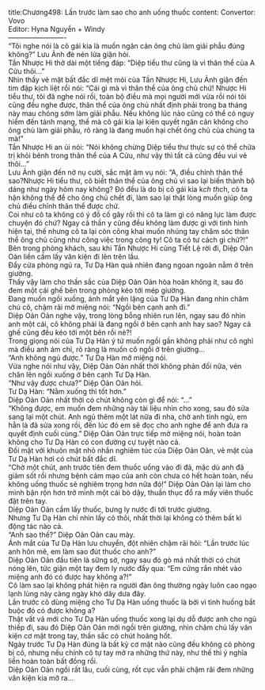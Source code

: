 title:Chương498: Lần trước làm sao cho anh uống thuốc
content:
Convertor: Vovo<br>Editor: Hyna Nguyễn + Windy<br>————————-<br>“Tôi nghe nói là cô gái kia là muốn ngăn cản ông chủ làm giải phẫu đúng không?” Lưu Ảnh đè nén lửa giận hỏi.<br>Tần Nhược Hi thở dài một tiếng đáp: “Diệp tiểu thư cũng là vì thân thể của A Cửu thôi…”<br>Nhìn thấy vẻ mặt bất đắc dĩ mệt mỏi của Tần Nhược Hi, Lưu Ảnh giận đến tim đập kịch liệt rồi nói: “Cái gì mà vì thân thể của ông chủ chứ! Nhược Hi tiểu thư, tôi đã nghe nói rồi, toàn bộ điều mà mọi người mới vừa rồi nói tôi cũng đều nghe được, thân thể của ông chủ nhất định phải trong ba tháng này mau chóng sớm làm giải phẫu. Nếu không lúc nào cũng có thể có nguy hiểm đến tánh mạng, thế mà cô gái kia lại kiên quyết ngăn cản không cho ông chủ làm giải phẫu, rõ ràng là đang muốn hại chết ông chủ của chúng ta mà!”<br>Tần Nhược Hi an ủi nói: “Nói không chừng Diệp tiểu thư thực sự có thể chữa trị khỏi bênh trong thân thể của A Cửu, như vậy thì tất cả cũng đều vui vẻ thôi…”<br>Lưu Ảnh giận đến nở nụ cười, sắc mặt âm vụ nói: “A, điều chỉnh thân thể sao?Nhược Hi tiểu thư, cô biết thân thể của ông chủ vì sao lại biến thành bộ dáng như ngày hôm nay không? Đó đều là do bị cô gái kia k*ch th*ch, cô ta hận không thể để cho ông chủ chết đi, làm sao lại thật lòng muốn giúp ông chủ điều chỉnh thân thể được chứ.<br>Coi như cô ta không có ý đồ cố gây rối thì cô ta làm gì có năng lực làm được chuyện đó chứ? Ngay cả thần y cũng đều không làm được gì với tình hình hiện tại, thế nhưng cô ta lại còn công khai muốn nhúng tay chăm sóc thân thể ông chủ cũng như công việc trong công ty! Cô ta có tư cách gì chứ?!”<br>Bên trong phòng khách, sau khi Tần Nhược Hi cùng Tiết Lệ rời đi, Diệp Oản Oản liền cầm lấy văn kiện đi lên trên lầu.<br>Đẩy cửa phòng ngủ ra, Tư Dạ Hàn quả nhiên đang ngoan ngoãn nằm ở trên giường.<br>Thấy vậy làm cho thần sắc của Diệp Oản Oản hòa hoãn không ít, sau đó đem một cái ghế bên trong phòng kéo tới mép giường.<br>Đang muốn ngồi xuống, ánh mắt yên lặng của Tư Dạ Hàn đang nhìn chăm chú cô, chậm rãi mở miệng nói: “Ngồi bên cạnh anh đi.”<br>Diệp Oản Oản nghe vậy, trong lòng bỗng nhiên run lên, ngay sau đó nhìn anh một cái, cô không phải là đang ngồi ở bên cạnh anh hay sao? Ngay cả ghế cũng đều kéo tới một bên rồi nè?!<br>Trong giọng nói của Tư Dạ Hàn ý tứ muốn ngồi gần không phải như cô nghĩ mà điều anh ám chỉ, rõ ràng là muốn cô ngồi ở trên giường…<br>“Anh không ngủ được.” Tư Dạ Hàn mở miệng nói.<br>Vừa nghe nói như vậy, Diệp Oản Oản nhất thời không phản đối nữa, vén chăn lên ngồi xuống ở bên cạnh Tư Dạ Hàn.<br>“Như vậy được chưa?” Diệp Oản Oản hỏi.<br>Tư Dạ Hàn: “Nằm xuống thì tốt hơn.”<br>Diệp Oản Oản nhất thời có chút không còn gì để nói: “…”<br>“Không được, em muốn đem những này tài liệu nhìn cho xong, sau đó sửa sang lại một chút. Anh ngủ thêm một lát nữa đi nha, chờ anh tỉnh ngủ, em hẳn là đã sửa xong rồi, đến lúc đó em sẽ đọc cho anh nghe để anh đưa ra quyết định cuối cùng.” Diệp Oản Oản trực tiếp mở miệng nói, hoàn toàn không cho Tư Dạ Hàn có con đường cự tuyệt nào cả.<br>Đối mặt với khuôn mặt nhỏ nhắn nghiêm túc của Diệp Oản Oản, vẻ mặt của Tư Dạ Hàn hơi có chút bất đắc dĩ.<br>“Chờ một chút, anh trước tiên đem thuốc uống vào đi đã, mặc dù anh đã giảm sốt rồi nhưng bệnh cảm mạo của anh còn chưa có hết hoàn toàn, nếu không uống thuốc sẽ nghiêm trọng hơn nữa đó!” Diệp Oản Oản lại làm cho mình bận rộn hơn trở mình một cái bò dậy, thuần thục đổ ra mấy viên thuốc đặt trên tay.<br>Diệp Oản Oản cầm lấy thuốc, bưng ly nước đi tới trước giường.<br>Nhưng Tư Dạ Hàn chỉ nhìn lấy cô thôi, nhất thời lại không có thêm bất kì động tác nào cả.<br>“Anh sao thế?” Diệp Oản Oản cau mày.<br>Ánh mắt của Tư Dạ Hàn lưu chuyển, đột nhiên chậm rãi hỏi: “Lần trước lúc anh hôn mê, em làm sao đút thuốc cho anh?”<br>Diệp Oản Oản đầu tiên là sững sờ, ngay sau đó gò má nhất thời có chút nóng lên, tức giận một tay đem ly nước đẩy qua: “Em cứng rắn nhét vào miệng anh đó có được hay không a?!”<br>Cô làm sao lại không phát hiện ra người đàn ông thường ngày luôn cao ngạo lạnh lùng này càng ngày khó dây dưa đây.<br>Lần trước cô dùng miệng cho Tư Dạ Hàn uống thuốc là bởi vì tình huống bắt buộc đó có được không a?<br>Thật vất vả mới cho Tư Dạ Hàn uống thuốc xong lại dụ dỗ được anh cho ngủ thiếp đi, sau đó Diệp Oản Oản mới ngồi trên giường, nhìn chăm chú lấy văn kiện cơ mật trong tay, thần sắc có chút hoảng hốt.<br>Ngày trước Tư Dạ Hàn đúng là bất kỳ cơ mật nào cũng đều không có phòng bị cô, nhưng nếu chính cô tự tay mở ra những thứ này, như thế thì ý nghĩa liền hoàn toàn bất đồng rồi.<br>Diệp Oản Oản ngồi rất lâu, cuối cùng, rốt cục vẫn phải chậm rãi đem những văn kiện kia mở ra…